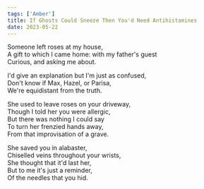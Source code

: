 ```yaml
---
tags: ['Amber']
title: If Ghosts Could Sneeze Then You'd Need Antihistamines
date: 2023-05-22
---
```


Someone left roses at my house,  
A gift to which I came home: with my father's guest  
Curious, and asking me about.

I'd give an explanation but I'm just as confused,  
Don't know if Max, Hazel, or Parisa,  
We're equidistant from the truth.

She used to leave roses on your driveway,  
Though I told her you were allergic,  
But there was nothing I could say  
To turn her frenzied hands away,  
From that improvisation of a grave.

She saved you in alabaster,  
Chiselled veins throughout your wrists,  
She thought that it'd last her,  
But to me it's just a reminder,  
Of the needles that you hid.
